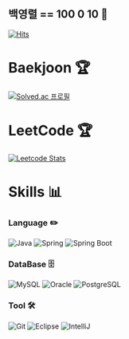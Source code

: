 ## 백영렬 == 100 0 10 👋
[![Hits](https://hits.seeyoufarm.com/api/count/incr/badge.svg?url=https%3A%2F%2Fgithub.com%2F100-0-10%2Fhit-counter&count_bg=%239CCCFF&title_bg=%2351B6FF&icon=&icon_color=%23FF0B0B&title=hits&edge_flat=false)](https://hits.seeyoufarm.com)

# Baekjoon 🏆
[![Solved.ac 프로필](http://mazassumnida.wtf/api/v2/generate_badge?boj=byr1215)](https://solved.ac/byr1215)

# LeetCode 🏆
[![Leetcode Stats](https://leetcard.jacoblin.cool/100-0-10)](https://leetcode.com/100-0-10)

# Skills 📊
### Language ✏️
![Java](https://img.shields.io/badge/Java-007396.svg?&style=for-the-badge&logo=java&logoColor=white)
![Spring](https://img.shields.io/badge/Spring-6DB33F.svg?&style=for-the-badge&logo=Spring&logoColor=white)
![Spring Boot](https://img.shields.io/badge/SpringBoot-6DB33F.svg?&style=for-the-badge&logo=SpringBoot&logoColor=white)

### DataBase 🗄️
![MySQL](https://img.shields.io/badge/MySQL-4479A1.svg?&style=for-the-badge&logo=MySQL&logoColor=white)
![Oracle](https://img.shields.io/badge/Oracle-F80000.svg?&style=for-the-badge&logo=Oracle&logoColor=white)
![PostgreSQL](https://img.shields.io/badge/PostgreSQL-336791.svg?&style=for-the-badge&logo=PostgreSQL&logoColor=white)

### Tool 🛠️
![Git](https://img.shields.io/badge/Git-F05032.svg?&style=for-the-badge&logo=Git&logoColor=white)
![Eclipse](https://img.shields.io/badge/Eclipse%20IDE-2C2255.svg?&style=for-the-badge&logo=Eclipse%20IDE&logoColor=white)
![IntelliJ](https://img.shields.io/badge/IntelliJ%20IDE-2C2255.svg?&style=for-the-badge&logo=intellijidea&logoColor=white)

